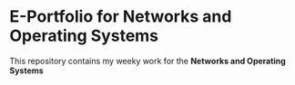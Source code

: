 # E-Portfolio for Networks and Operating Systems
This repository contains my weeky work for the **Networks and Operating Systems**

